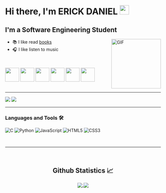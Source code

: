 # Hi there, I'm ERICK DANIEL <img width="30px" src="https://vignette.wikia.nocookie.net/undertale/images/2/20/Annoying_Dog.gif/revision/latest?cb=20151222191648&path-prefix=pl" />

## I'm a Software Engineering Student

<img class="cat" align="right" alt="GIF" height="160px" src="https://media.giphy.com/media/du3J3cXyzhj75IOgvA/giphy.gif" />

- 📚 I like read <a href="https://www.goodreads.com/user/show/173591428-erick">books</a>
- 🎧 I like listen to music
<br>

<img src="https://cdn.betterttv.net/emote/5f1b0186cf6d2144653d2970/3x.webp" width="45px"></img>
<img src="https://cdn.betterttv.net/emote/5fa8f232eca18f6455c2b2e1/3x.webp" width="45px"></img>
<img src="https://cdn.betterttv.net/emote/5d38aaa592fc550c2d5996b8/3x.webp" width="45px"></img>
<img src="https://cdn.betterttv.net/emote/5f455410b2efd65d77e8cb14/3x.webp" width="45px"></img>
<img src="https://cdn.betterttv.net/emote/657ce50af6fad6cd3a5ce7cc/3x.webp" width="45px"></img>
<img src="https://cdn.betterttv.net/emote/6228bfe606fd6a9f5be69c39/3x.webp" width="45px"></img>
<br>
<br>

---

<img src="https://imagetolink.com/ib/JhlMRrRVm7.png"></img>
<img src="https://imagetolink.com/ib/iKnhxs2Jji.png"></img>

---

### Languages and Tools 🛠 

![C](http://img.shields.io/badge/-C-A8B9CC?style=flat-square&logo=c&logoColor=ffffff)
![Python](http://img.shields.io/badge/-Python-3776AB?style=flat-square&logo=python&logoColor=ffffff)
![JavaScript](https://img.shields.io/badge/-JavaScript-%23F7DF1C?style=flat-square&logo=javascript&logoColor=000000&labelColor=%23F7DF1C&color=%23FFCE5A)
![HTML5](https://img.shields.io/badge/-HTML5-%23E44D27?style=flat-square&logo=html5&logoColor=ffffff)
![CSS3](https://img.shields.io/badge/-CSS3-%231572B6?style=flat-square&logo=css3)

<br/>

---

<br/>

  <h2 align="center"> Github Statistics 📈 </h2>
  
  <div align="center"> 
     <a href="">
      <img align="center" src="https://github-readme-stats-sigma-five.vercel.app/api?username=ERICK-DANIEL&show_icons=true&include_all_commits=true&count_private=true&theme=react&line_height=40" />
    </a>
    <a href="">
      <img align="center" src="https://github-readme-stats.vercel.app/api/top-langs/?username=ERICK-DANIEL&theme=react&line_height=40&hide=css"/>
    </a>
</div
